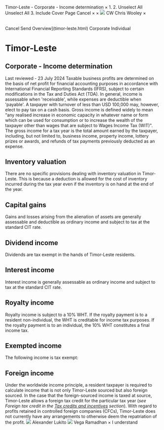 Timor-Leste - Corporate - Income determination
×
1.
2.
Unselect All
Unselect All
3.
Include Cover Page
Cancel
×
×
![](-/media/world-wide-tax-summaries/attachments/global---chris-wooley.ashx%3Frev=ac5e5f3223b34096b1afc2a6009c7320&revision=ac5e5f32-23b3-4096-b1af-c2a6009c7320&hash=859B7ADC84DC2CBEC9760E9E6EE7DE6D0A8BFCDF)
CW
Chris Wooley
×
######
Cancel
Send
Overview](timor-leste.html)
Corporate
Individual
# Timor-Leste
## Corporate - Income determination
Last reviewed - 23 July 2024
Taxable business profits are determined on the basis of net profit for financial accounting purposes in accordance with International Financial Reporting Standards (IFRS), subject to certain modifications in the Tax and Duties Act (TDA). In general, income is assessable when 'receivable', while expenses are deductible when 'payable'. A taxpayer with turnover of less than USD 100,000 may, however, elect to pay tax on a cash basis.
Gross income is defined widely to mean “any realised increase in economic capacity in whatever name or form which can be used for consumption or to increase the wealth of the taxpayer other than wages that are subject to Wages Income Tax (WIT)".
The gross income for a tax year is the total amount earned by the taxpayer, including, but not limited to, business income, property income, lottery prizes or awards, and refunds of tax payments previously deducted as an expense.
## Inventory valuation
There are no specific provisions dealing with inventory valuation in Timor-Leste. This is because a deduction is allowed for the cost of inventory incurred during the tax year even if the inventory is on hand at the end of the year.
## Capital gains
Gains and losses arising from the alienation of assets are generally assessable and deductible as ordinary income and subject to tax at the standard CIT rate.
## Dividend income
Dividends are tax exempt in the hands of Timor-Leste residents.
## Interest income
Interest income is generally assessable as ordinary income and subject to tax at the standard CIT rate.
## Royalty income
Royalty income is subject to a 10% WHT.
If the royalty payment is to a resident non-individual, the WHT is creditable for income tax purposes.
If the royalty payment is to an individual, the 10% WHT constitutes a final income tax.
## Exempted income
The following income is tax exempt:
## Foreign income
Under the worldwide income principle, a resident taxpayer is required to calculate income that is not only Timor-Leste sourced but also foreign sourced. In the case that the foreign-sourced income is taxed at source, Timor-Leste allows a foreign tax credit for the particular tax year (*see Foreign tax credit in the [Tax credits and incentives](timor-leste/corporate/tax-credits-and-incentives.html) section*).
With regard to profits retained in controlled foreign companies (CFCs), Timor-Leste does not currently have any arrangements to otherwise deem the repatriation of the profit.
![](-/media/world-wide-tax-summaries/attachments/timor-leste---alexander-lukito.ashx%3Frev=293a7f9d18d243668e88a29ef723f130&revision=293a7f9d-18d2-4366-8e88-a29ef723f130&hash=B2E32852FD2FCB3AAED8FCA9CAA813C7422319C2)
Alexander Lukito
![](-/media/world-wide-tax-summaries/attachments/timor-leste---vega_ramadhan.ashx%3Frev=f1eee9a6c025497482abf6084f1148c4&revision=f1eee9a6-c025-4974-82ab-f6084f1148c4&hash=2238FABCEF5428C56B3F172C4B59B20AFEB5F3A8)
Vega Ramadhan
×
I understand